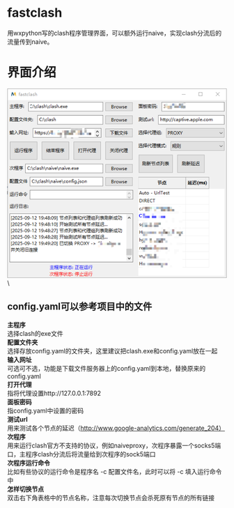 # fastclash

用wxpython写的clash程序管理界面，可以额外运行naive，实现clash分流后的流量传到naive。

# 界面介绍

![image](https://github.com/hansid/fastclash/blob/main/Snipaste_2025-09-12_19-55-56.png)\
## config.yaml可以参考项目中的文件
**主程序**\
选择clash的exe文件\
**配置文件夹**\
选择存放config.yaml的文件夹，这里建议把clash.exe和config.yaml放在一起\
**输入网址**\
可选可不选，功能是下载文件服务器上的config.yaml到本地，替换原来的config.yaml\
**打开代理**\
指将代理设置http://127.0.0.1:7892 \
**面板密码**\
指config.yaml中设置的密码\
**测试url**\
用来测试各个节点的延迟（http://www.google-analytics.com/generate_204） \
**次程序**\
用来运行clash官方不支持的协议，例如naiveproxy，次程序暴露一个socks5端口，主程序clash分流后将流量给到次程序的sock5端口\
**次程序运行命令**\
比如有些协议的运行命令是程序名 -c 配置文件名，此时可以将 -c 填入运行命令中\
**怎样切换节点**\
双击右下角表格中的节点名称，注意每次切换节点会杀死原有节点的所有链接

